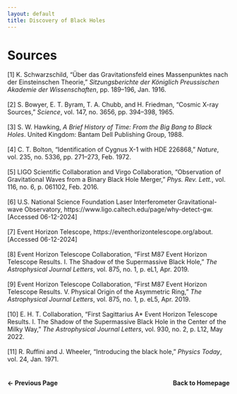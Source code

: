 ```yaml
---
layout: default
title: Discovery of Black Holes
---
```


# Sources

<div class="csl-bib-body">
  <div data-csl-entry-id="schwarzschild" class="csl-entry">
    <div class="csl-left-margin">[1] K. Schwarzschild, “Über das Gravitationsfeld eines Massenpunktes nach der Einsteinschen Theorie,” <i>Sitzungsberichte der Königlich Preussischen Akademie der Wissenschaften</i>, pp. 189–196, Jan. 1916.</div> <br>
  </div>
  <div data-csl-entry-id="bowyer" class="csl-entry">
    <div class="csl-left-margin">[2] S. Bowyer, E. T. Byram, T. A. Chubb, and H. Friedman, “Cosmic X-ray Sources,” <i>Science</i>, vol. 147, no. 3656, pp. 394–398, 1965. </div> <br>
  </div>
  <div data-csl-entry-id="hawking" class="csl-entry">
    <div class="csl-left-margin">[3] S. W. Hawking, <i>A Brief History of Time: From the Big Bang to Black Holes</i>. United Kingdom: Bantam Dell Publishing Group, 1988.</div> <br>
  </div>
  <div data-csl-entry-id="bolton" class="csl-entry">
    <div class="csl-left-margin">[4] C. T. Bolton, “Identification of Cygnus X-1 with HDE 226868,” <i>Nature</i>, vol. 235, no. 5336, pp. 271–273, Feb. 1972.</div> <br>
  </div>
  <div data-csl-entry-id="ligo" class="csl-entry">
    <div class="csl-left-margin">[5] LIGO Scientific Collaboration and Virgo Collaboration, “Observation of Gravitational Waves from a Binary Black Hole Merger,” <i>Phys. Rev. Lett.</i>, vol. 116, no. 6, p. 061102, Feb. 2016.</div> <br>
  </div>
  <div data-csl-entry-id="ligoweb" class="csl-entry">
    <div class="csl-left-margin">[6] U.S. National Science Foundation Laser Interferometer Gravitational-wave Observatory, https://www.ligo.caltech.edu/page/why-detect-gw. [Accessed 06-12-2024]</div> <br>
  </div>
  <div data-csl-entry-id="ehtweb" class="csl-entry">
    <div class="csl-left-margin">[7] Event Horizon Telescope, https://eventhorizontelescope.org/about. [Accessed 06-12-2024]</div> <br>
  </div> 
  <div data-csl-entry-id="ehti" class="csl-entry">
    <div class="csl-left-margin">[8] Event Horizon Telescope Collaboration, “First M87 Event Horizon Telescope Results. I. The Shadow of the Supermassive Black Hole,” <i>The Astrophysical Journal Letters</i>, vol. 875, no. 1, p. eL1, Apr. 2019.</div> <br>
  </div>
  <div data-csl-entry-id="ehtv" class="csl-entry">
    <div class="csl-left-margin">[9] Event Horizon Telescope Collaboration, “First M87 Event Horizon Telescope Results. V. Physical Origin of the Asymmetric Ring,” <i>The Astrophysical Journal Letters</i>, vol. 875, no. 1, p. eL5, Apr. 2019.</div> <br>
  </div>
  <div data-csl-entry-id="ehtsag" class="csl-entry">
    <div class="csl-left-margin">[10] E. H. T. Collaboration, “First Sagittarius A* Event Horizon Telescope Results. I. The Shadow of the Supermassive Black Hole in the Center of the Milky Way,” <i>The Astrophysical Journal Letters</i>, vol. 930, no. 2, p. L12, May 2022.</div> <br>
  </div>
  <div data-csl-entry-id="wheeler" class="csl-entry">
    <div class="csl-left-margin">[11] R. Ruffini and J. Wheeler, “Introducing the black hole,” <i>Physics Today</i>, vol. 24, Jan. 1971.</div>
  </div>
</div>

<br>

<div style="display: flex; justify-content: space-between; margin-top: 20px;">
  <a href="/assessment.html" style="text-decoration: none; font-weight: bold;">&#8592; Previous Page</a>
  <a href="/index.html" style="text-decoration: none; font-weight: bold;">Back to Homepage</a>
</div>

<br>
